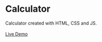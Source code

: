 # Calculator
Calculator created with HTML, CSS and JS.\
\
[Live Demo](https://mostafaeg1.github.io/Calculator/)
